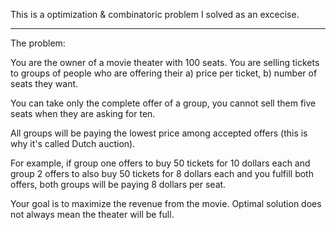 This is a optimization & combinatoric problem I solved as an excecise.

***

The problem:

You are the owner of a movie theater with 100 seats.
You are selling tickets to groups of people who are offering 
their a) price per ticket, b) number of seats they want.

You can take only the complete offer of a group, you cannot sell
them five seats when they are asking for ten.

All groups will be paying the lowest price among accepted offers
(this is why it's called Dutch auction).

For example, if group one offers to buy 50 tickets for 10 dollars each
and group 2 offers to also buy 50 tickets for 8 dollars each and you 
fulfill both offers, both groups will be paying 8 dollars per seat.

Your goal is to maximize the revenue from the movie.
Optimal solution does not always mean the theater will be full. 

